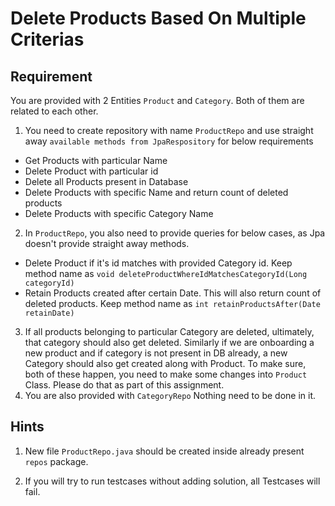 # Delete Products Based On Multiple Criterias

## Requirement

You are provided with 2 Entities `Product` and `Category`. Both of them are related to each other.

1. You need to create repository with name `ProductRepo` and use straight away `available methods from JpaRespository` for below requirements
  - Get Products with particular Name
  - Delete Product with particular id
  - Delete all Products present in Database
  - Delete Products with specific Name and return count of deleted products
  - Delete Products with specific Category Name
 
2. In `ProductRepo`, you also need to provide queries for below cases, as Jpa doesn't provide straight away methods.
  - Delete Product if it's id matches with provided Category id. Keep method name as `void deleteProductWhereIdMatchesCategoryId(Long categoryId)`
  - Retain Products created after certain Date. This will also return count of deleted products. Keep method name as `int retainProductsAfter(Date retainDate)`
3. If all products belonging to particular Category are deleted, ultimately, that category should also get deleted. Similarly if we are onboarding a new product and if category is not present in DB already, a new Category should also get created along with Product. To make sure, both of these happen, you need to make some changes into `Product` Class. Please do that as part of this assignment.
4. You are also provided with `CategoryRepo` Nothing need to be done in it.


## Hints
1. New file `ProductRepo.java` should be created inside already present `repos` package.

2. If you will try to run testcases without adding solution, all Testcases will fail.
